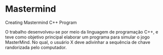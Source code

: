 # Mastermind
Creating Mastermind C++ Program 

O trabalho desenvolveu-se por meio da linguagem de programação C++, e teve como objetivo principal elaborar um programa para simular o jogo MasterMind. No qual, o usuário X deve adivinhar a sequência de chave randorizada pelo computador. 
